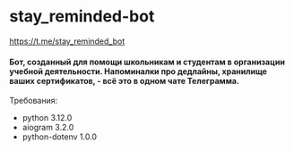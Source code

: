# stay_reminded-bot

https://t.me/stay_reminded_bot

#### Бот, созданный для помощи школьникам и студентам в организации учебной деятельности. Напоминалки про дедлайны, хранилище ваших сертификатов, - всё это в одном чате Телеграмма.

Требования:
- python 3.12.0
- aiogram 3.2.0
- python-dotenv 1.0.0

